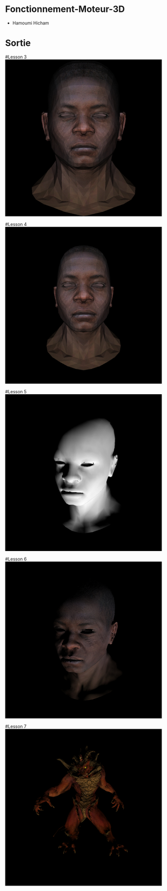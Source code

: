 # Fonctionnement-Moteur-3D
- Hamoumi Hicham

# Sortie

#Lesson 3
![](https://raw.githubusercontent.com/hiham/m3d/master/img/03.jpg)

#Lesson 4
![](https://raw.githubusercontent.com/hiham/m3d/master/img/4.jpg)

#Lesson 5
![](https://raw.githubusercontent.com/hiham/m3d/master/img/5.jpg)

#Lesson 6
![](https://raw.githubusercontent.com/hiham/m3d/master/img/6.jpg)

#Lesson 7
![](https://raw.githubusercontent.com/hiham/m3d/master/img/7.jpg)

